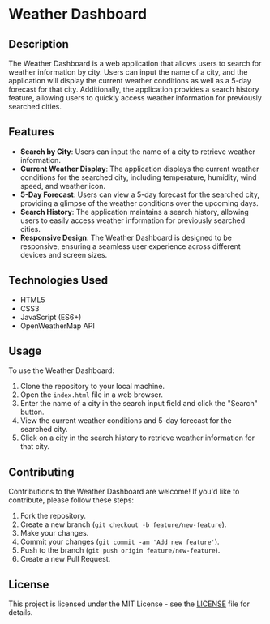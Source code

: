 # Weather Dashboard

## Description

The Weather Dashboard is a web application that allows users to search for weather information by city. Users can input the name of a city, and the application will display the current weather conditions as well as a 5-day forecast for that city. Additionally, the application provides a search history feature, allowing users to quickly access weather information for previously searched cities.

## Features

- **Search by City**: Users can input the name of a city to retrieve weather information.
- **Current Weather Display**: The application displays the current weather conditions for the searched city, including temperature, humidity, wind speed, and weather icon.
- **5-Day Forecast**: Users can view a 5-day forecast for the searched city, providing a glimpse of the weather conditions over the upcoming days.
- **Search History**: The application maintains a search history, allowing users to easily access weather information for previously searched cities.
- **Responsive Design**: The Weather Dashboard is designed to be responsive, ensuring a seamless user experience across different devices and screen sizes.

## Technologies Used

- HTML5
- CSS3
- JavaScript (ES6+)
- OpenWeatherMap API

## Usage

To use the Weather Dashboard:

1. Clone the repository to your local machine.
2. Open the `index.html` file in a web browser.
3. Enter the name of a city in the search input field and click the "Search" button.
4. View the current weather conditions and 5-day forecast for the searched city.
5. Click on a city in the search history to retrieve weather information for that city.

## Contributing

Contributions to the Weather Dashboard are welcome! If you'd like to contribute, please follow these steps:

1. Fork the repository.
2. Create a new branch (`git checkout -b feature/new-feature`).
3. Make your changes.
4. Commit your changes (`git commit -am 'Add new feature'`).
5. Push to the branch (`git push origin feature/new-feature`).
6. Create a new Pull Request.

## License

This project is licensed under the MIT License - see the [LICENSE](LICENSE) file for details.
